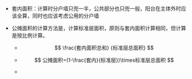 - 套内面积：计算时分户墙只兜一半，公共部分也只兜一般，阳台在主体外时应该全算，同时也应该考虑公用的分户墙

- 公摊面积的计算方法是，计算标准层面积，原则与套内面积计算相同，但计算是按比例计算。

  - $$
    \frac{套内面积总和} {标准层总面积}
    $$

  - $$
    公摊面积=(1-\frac{套内}{标准层})\times标准层总面积
    $$

  - 

 ​